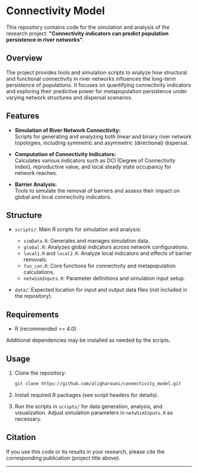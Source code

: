 # Connectivity Model

This repository contains code for the simulation and analysis of the research project:
**"Connectivity indicators can predict population persistence in river networks"**.

## Overview

The project provides tools and simulation scripts to analyze how structural and functional
connectivity in river networks influences the long-term persistence of populations. 
It focuses on quantifying connectivity indicators and exploring their predictive power
for metapopulation persistence under varying network structures and dispersal scenarios.

## Features

- **Simulation of River Network Connectivity:**  
  Scripts for generating and analyzing both linear and binary river network topologies,
  including symmetric and asymmetric (directional) dispersal.

- **Computation of Connectivity Indicators:**  
  Calculates various indicators such as DCI (Degree of Connectivity Index), 
  reproductive value, and local steady state occupancy for network reaches.

- **Barrier Analysis:**  
  Tools to simulate the removal of barriers and assess their impact on global
  and local connectivity indicators.

## Structure

- `scripts/`: Main R scripts for simulation and analysis:
  - `simData.R`: Generates and manages simulation data.
  - `global.R`: Analyzes global indicators across network configurations.
  - `local1.R` and `local2.R`: Analyze local indicators and effects of barrier removals.
  - `fun_con.R`: Core functions for connectivity and metapopulation calculations.
  - `netwSimInputs.R`: Parameter definitions and simulation input setup.

- `data/`: Expected location for input and output data files (not included in the repository).

## Requirements

- R (recommended >= 4.0)

Additional dependencies may be installed as needed by the scripts.

## Usage

1. Clone the repository:
   ```sh
   git clone https://github.com/aligharouni/connectivity_model.git
   ```

2. Install required R packages (see script headers for details).

3. Run the scripts in `scripts/` for data generation, analysis, and visualization. 
Adjust simulation parameters in `netwSimInputs.R` as necessary.

## Citation

If you use this code or its results in your research, 
please cite the corresponding publication (project title above).

---

